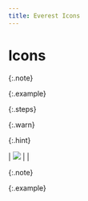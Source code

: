 ```yaml
---
title: Everest Icons
---
```


# Icons


{:.note}



{:.example}



{:.steps}



{:.warn}



{:.hint}



| ![]({{site.ct_baseurl}}/img/lens.gif) |  |



{:.note}



{:.example}

